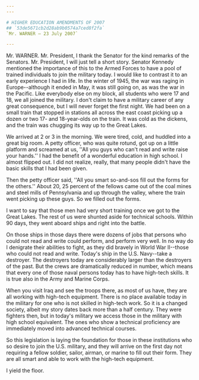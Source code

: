 ```yaml
---
---

# HIGHER EDUCATION AMENDMENTS OF 2007
## `53de5671cb2d28ab9b0574a7ced8f2fa`
`Mr. WARNER — 23 July 2007`

---
```



Mr. WARNER. Mr. President, I thank the Senator for the kind remarks 
of the Senators. Mr. President, I will just tell a short story. Senator 
Kennedy mentioned the importance of this to the Armed Forces to have a 
pool of trained individuals to join the military today. I would like to 
contrast it to an early experience I had in life. In the winter of 
1945, the war was raging in Europe--although it ended in May, it was 
still going on, as was the war in the Pacific. Like everybody else on 
my block, all students who were 17 and 18, we all joined the military. 
I don't claim to have a military career of any great consequence, but I 
will never forget the first night. We had been on a small train that 
stopped in stations all across the east coast picking up a dozen or two 
17- and 18-year-olds on the train. It was cold as the dickens, and the 
train was chugging its way up to the Great Lakes.

We arrived at 2 or 3 in the morning. We were tired, cold, and huddled 
into a great big room. A petty officer, who was quite rotund, got up on 
a little platform and screamed at us, ''All you guys who can't read and 
write raise your hands.'' I had the benefit of a wonderful education in 
high school. I almost flipped out. I did not realize, really, that many 
people didn't have the basic skills that I had been given.

Then the petty officer said, ''All you smart so-and-sos fill out the 
forms for the others.'' About 20, 25 percent of the fellows came out of 
the coal mines and steel mills of Pennsylvania and up through the 
valley, where the train went picking up these guys. So we filled out 
the forms.

I want to say that those men had very short training once we got to 
the Great Lakes. The rest of us were shunted aside for technical 
schools. Within 90 days, they went aboard ships and right into the 
battle.

On those ships in those days there were dozens of jobs that persons 
who could not read and write could perform, and perform very well. In 
no way do I denigrate their abilities to fight, as they did bravely in 
World War II--those who could not read and write. Today's ship in the 
U.S. Navy--take a destroyer. The destroyers today are considerably 
larger than the destroyers of the past. But the crews are dramatically 
reduced in number, which means that every one of those naval persons 
today has to have high-tech skills. It is true also in the Army and 
Marine Corps.



When you visit Iraq and see the troops there, as most of us have, 
they are all working with high-tech equipment. There is no place 
available today in the military for one who is not skilled in high-tech 
work. So it is a changed society, albeit my story dates back more than 
a half century. They were fighters then, but in today's military we 
access those in the military with high school equivalent. The ones who 
show a technical proficiency are immediately moved into advanced 
technical courses.

So this legislation is laying the foundation for those in these 
institutions who so desire to join the U.S. military, and they will 
arrive on the first day not requiring a fellow soldier, sailor, airman, 
or marine to fill out their form. They are all smart and able to work 
with the high-tech equipment.

I yield the floor.